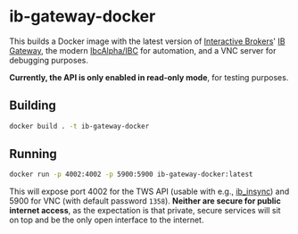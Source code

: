 # ib-gateway-docker

This builds a Docker image with the latest version of [Interactive Brokers](https://interactivebrokers.com)' [IB Gateway](https://www.interactivebrokers.com/en/index.php?f=5041), the modern [IbcAlpha/IBC](https://github.com/IbcAlpha/IBC) for automation, and a VNC server for debugging purposes.

**Currently, the API is only enabled in read-only mode**, for testing purposes.

## Building

```bash
docker build . -t ib-gateway-docker
```

## Running

```bash
docker run -p 4002:4002 -p 5900:5900 ib-gateway-docker:latest
```

This will expose port 4002 for the TWS API (usable with e.g., [ib_insync](https://github.com/erdewit/ib_insync)) and 5900 for VNC (with default password `1358`). **Neither are secure for public internet access**, as the expectation is that private, secure services will sit on top and be the only open interface to the internet.
